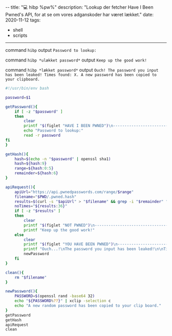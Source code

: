 --
title: "💻 hibp %pw%"
description: "Lookup der fetcher Have I Been Pwned's API, for at se om vores adganskoder har været lækket."
date: 2020-11-12
tags:
  - shell
  - scripts
---

command `hibp` 
output `Password to lookup: `

command `hibp *ulækket password*` 
output `Keep up the good work!`

command `hibp *lækket password*` 
output `Ouch! The password you input has been leaked! Times found: X. A new password has been copied to your clipboard.`

```bash
#!/usr/bin/env bash

password=$1

getPassword(){
	if [ -z "$password" ]
	then
		clear
		printf "$(figlet "HAVE I BEEN PWNED")\n--------------------------------\n\n"
		echo "Password to lookup:"
		read -r password
fi
}

getHash(){
	hash=$(echo -n "$password" | openssl sha1)
	hash=${hash:9}
	range=${hash:0:5}
	remainder=${hash:6}
}

apiRequest(){
	apiUrl="https://api.pwnedpasswords.com/range/$range"
	filename="$PWD/.pwned.hash"
	results=$(curl -s "$apiUrl" > "$filename" && grep -i "$remainder" "$filename")
	noTimes="${results:36}"
	if [ -z "$results" ]
	then
		clear
		printf "$(figlet "NOT PWNED")\n--------------------------------\n\n"
		printf "Keep up the good work!"
	else
		clear
		printf "$(figlet "YOU HAVE BEEN PWNED")\n--------------------------------\n\n"
		printf "Ouch...!\nThe password you input has been leaked!\n\nTimes found: $noTimes\nYou might want to change that!\n\n"
		newPassword
	fi
}

clean(){
	rm "$filename"
}

newPassword(){
	PASSWORD=$(openssl rand -base64 32)
	echo "${PASSWORD%??}" | xclip -selection c
	echo "A new random password has been copied to your clip board."
}
getPassword
getHash
apiRequest
clean
```
